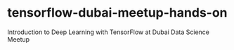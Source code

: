 # tensorflow-dubai-meetup-hands-on
Introduction to Deep Learning with TensorFlow at Dubai Data Science Meetup
